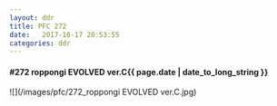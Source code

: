 ```yaml
---
layout: ddr
title: PFC 272
date:   2017-10-17 20:53:55
categories: ddr
---
```


#### **#272** roppongi EVOLVED ver.C<span class="pull-right">{{ page.date | date_to_long_string }}</span>
![](/images/pfc/272_roppongi EVOLVED ver.C.jpg)
